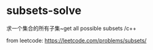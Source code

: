 # subsets-solve
求一个集合的所有子集~get all possible subsets /c++



from leetcode: 
https://leetcode.com/problems/subsets/
